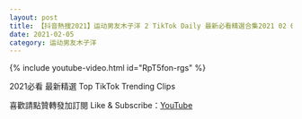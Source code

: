 ```yaml
---
layout: post
title: 【抖音熱搜2021】运动男友木子洋 2 TikTok Daily 最新必看精選合集2021 02 05
date: 2021-02-05
category: 运动男友木子洋
---
```


{% include youtube-video.html id="RpT5fon-rgs" %}

2021必看 最新精選 Top TikTok Trending Clips

喜歡請點贊轉發加訂閱 Like & Subscribe：[YouTube](https://www.youtube.com/channel/UCAoR7VcanIPd04uEq_GIylA/videos)

